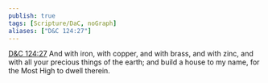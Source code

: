 ```yaml
---
publish: true
tags: [Scripture/DaC, noGraph]
aliases: ["D&C 124:27"]
---
```

[D&C 124:27](https://churchofjesuschrist.org/study/scriptures/dc-testament/dc/124?lang=eng&id=p27#p27) And with iron, with copper, and with brass, and with zinc, and with all your precious things of the earth; and build a house to my name, for the Most High to dwell therein.
